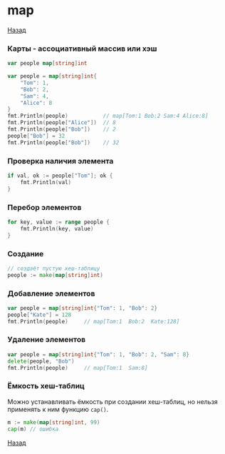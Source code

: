 # map

[Назад][back]

### Карты - ассоциативный массив или хэш

```go
var people map[string]int
```

```go
var people = map[string]int{
    "Tom": 1,
    "Bob": 2,
    "Sam": 4,
    "Alice": 8
}
fmt.Println(people)           // map[Tom:1 Bob:2 Sam:4 Alice:8]
fmt.Println(people["Alice"])  // 8
fmt.Println(people["Bob"])    // 2
people["Bob"] = 32
fmt.Println(people["Bob"])    // 32
```

### Проверка наличия элемента

```go
if val, ok := people["Tom"]; ok {
    fmt.Println(val)
}
```

### Перебор элементов

```go
for key, value := range people {
    fmt.Println(key, value)
}
```

### Создание

```go
// создаёт пустую хеш-таблицу
people := make(map[string]int)
```

### Добавление элементов

```go
var people = map[string]int{"Tom": 1, "Bob": 2}
people["Kate"] = 128
fmt.Println(people)     // map[Tom:1  Bob:2  Kate:128]
```

### Удаление элементов

```go
var people = map[string]int{"Tom": 1, "Bob": 2, "Sam": 8}
delete(people, "Bob")
fmt.Println(people)     // map[Tom:1  Sam:8]
```

### Ёмкость хеш-таблиц

Можно устанавливать ёмкость при создании хеш-таблиц, но нельзя применять к ним функцию `cap()`.

```go
m := make(map[string]int, 99)
cap(m) // ошибка
```

[Назад][back]

[back]: <.> "Назад к оглавлению"
